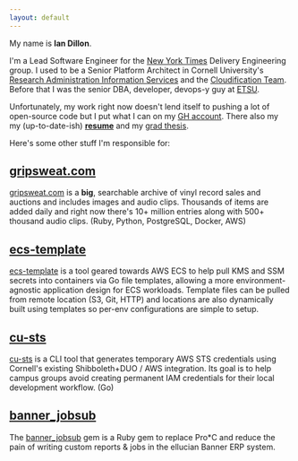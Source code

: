 ```yaml
---
layout: default
---
```


My name is **Ian Dillon**.

I'm a Lead Software Engineer for the [New York Times](https://open.nytimes.com/) Delivery Engineering group. I used to be a Senior Platform Architect in Cornell University's [Research Administration Information Services](https://ras.research.cornell.edu/RAIS/) and the [Cloudification Team](https://it.cornell.edu/cornell-cloud). Before that I was the senior DBA, developer, devops-y guy at [ETSU](http://www.etsu.edu).

Unfortunately, my work right now doesn't lend itself to pushing a lot of open-source code but I put what I can on my [GH account](https://github.com/ian-d). There also my my (up-to-date-ish) **[resume](/resume/resume.pdf)** and my [grad thesis](http://dc.etsu.edu/etd/1497/).

Here's some other stuff I'm responsible for:

## [gripsweat.com](https://gripsweat.com)
[gripsweat.com](https://gripsweat.com) is a **big**, searchable archive of vinyl record sales and auctions and includes images and audio clips. Thousands of items are added daily and right now there's 10+ million entries along with 500+ thousand audio clips. (Ruby, Python, PostgreSQL, Docker, AWS)

## [ecs-template](https://github.com/ian-d/ecs-template)
[ecs-template](https://github.com/ian-d/ecs-template) is a tool geared towards AWS ECS to help pull KMS and SSM secrets into containers via Go file templates, allowing a more environment-agnostic application design for ECS workloads. Template files can be pulled from remote location (S3, Git, HTTP) and locations are also dynamically built using templates so per-env configurations are simple to setup.


## [cu-sts](https://github.com/CU-CloudCollab/cu-sts)
[cu-sts](https://github.com/CU-CloudCollab/cu-sts) is a CLI tool that generates temporary AWS STS credentials using Cornell's existing Shibboleth+DUO / AWS integration. Its goal is to help campus groups avoid creating permanent IAM credentials for their local development workflow. (Go)


## [banner_jobsub](https://github.com/ian-d/banner_jobsub)
The [banner_jobsub](https://github.com/ian-d/banner_jobsub) gem is a Ruby gem to replace Pro*C and reduce the pain of writing custom reports & jobs in the ellucian Banner ERP system.
